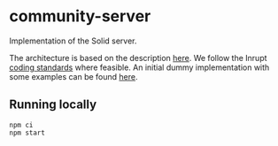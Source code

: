 # community-server

Implementation of the Solid server.

The architecture is based on the description [here](https://github.com/RubenVerborgh/solid-server-architecture).
We follow the Inrupt [coding standards](https://github.com/inrupt/public-documentation/blob/master/coding-conventions/javascript-coding-standards.md) where feasible.
An initial dummy implementation with some examples can be found [here](https://github.com/RubenVerborgh/solid-server-ts).

## Running locally

```
npm ci
npm start
```
